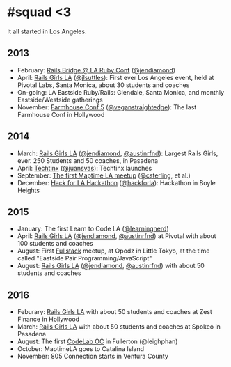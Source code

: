 # #squad <3

It all started in Los Angeles.

## 2013
- February: [Rails Bridge @ LA Ruby Conf](http://railsbridge.org/) ([@jendiamond](http://github.com/jendiamond))
- April: [Rails Girls LA](http://railsgirls.com/la_4-2013) ([@jlsuttles](http://github.com/jlsuttles)): First ever Los Angeles event, held at Pivotal Labs, Santa Monica, about 30 students and coaches
- On-going: LA Eastside Ruby/Rails: Glendale, Santa Monica, and monthly Eastside/Westside gatherings
- November: [Farmhouse Conf 5](http://farmhouse.co/conf/5) ([@veganstraightedge](http://github.com/veganstraightedge)): The last Farmhouse Conf in Hollywood

## 2014
- March: [Rails Girls LA](http://railsgirls.com/la_3-2014) ([@jendiamond](http://github.com/jendiamond), [@austinrfnd](http://github.com/austinrfnd)): Largest Rails Girls, ever. 250 Students and 50 coaches, in Pasadena
- April: [Techtinx](http://www.techtinx.com/) ([@juansvas](http://github.com/juansvas)): Techtinx launches
- September: [The first Maptime LA meetup](https://www.meetup.com/ja-JP/MaptimeLA/events/204145932/) ([@csterling](http://github.com/csterling), et al.)
- December: [Hack for LA Hackathon](https://hackforladec2013.devpost.com/submissions) ([@hackforla](https://github.com/hackforla)): Hackathon in Boyle Heights

## 2015
- January: The first Learn to Code LA ([@learningnerd](http://github.com/learningnerd))
- April: [Rails Girls LA](http://railsgirls.com/la_4-2015) ([@jendiamond](http://github.com/jendiamond), [@austinrfnd](http://github.com/austinrfnd)) at Pivotal with about 100 students and coaches
- August: First [Fullstack](http://fullstack.la) meetup, at Opodz in Little Tokyo, at the time called "Eastside Pair Programming/JavaScript"
- August: [Rails Girls LA](http://railsgirls.com/la_8-2015) ([@jendiamond](http://github.com/jendiamond), [@austinrfnd](http://github.com/austinrfnd)) with about 50 students and coaches

## 2016
- Feburary: [Rails Girls LA](http://railsgirls.com/la) with about 50 students and coaches at Zest Finance in Hollywood
- March: [Rails Girls LA](http://railsgirls.com/la_3-2016) with about 50 students and coaches at Spokeo in Pasadena
- August: The first [CodeLab OC](https://codelaboc.github.io/) in Fullerton (@leighphan)
- October: MaptimeLA goes to Catalina Island
- November: 805 Connection starts in Ventura County
